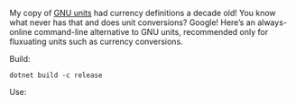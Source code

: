 My copy of [GNU units][units] had currency definitions a decade old! You know
what never has that and does unit conversions? Google! Here’s an always-online
command-line alternative to GNU units, recommended only for fluxuating units
such as currency conversions.

Build:

    dotnet build -c release

Use:

[units]: https://www.gnu.org/software/units/
